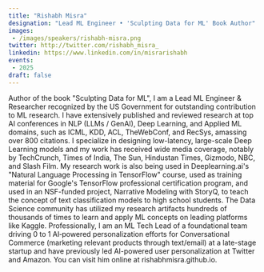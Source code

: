 ```yaml
---
title: "Rishabh Misra"
designation: "Lead ML Engineer • 'Sculpting Data for ML' Book Author"
images:
 - /images/speakers/rishabh-misra.png
twitter: http://twitter.com/rishabh_misra_
linkedin: https://www.linkedin.com/in/misrarishabh
events:
 - 2025
draft: false
---
```

Author of the book "Sculpting Data for ML", I am a Lead ML Engineer & Researcher recognized by the US Government for outstanding contribution to ML research. I have extensively published and reviewed research at top AI conferences in NLP (LLMs / GenAI), Deep Learning, and Applied ML domains, such as ICML, KDD, ACL, TheWebConf, and RecSys, amassing over 800 citations. I specialize in designing low-latency, large-scale Deep Learning models and my work has received wide media coverage, notably by TechCrunch, Times of India, The Sun, Hindustan Times, Gizmodo, NBC, and Slash Film. My research work is also being used in Deeplearning.ai's "Natural Language Processing in TensorFlow" course, used as training material for Google's TensorFlow professional certification program, and used in an NSF-funded project, Narrative Modeling with StoryQ, to teach the concept of text classification models to high school students. The Data Science community has utilized my research artifacts hundreds of thousands of times to learn and apply ML concepts on leading platforms like Kaggle. Professionally, I am an ML Tech Lead of a foundational team driving 0 to 1 AI‑powered personalization efforts for Conversational Commerce (marketing relevant products through text/email) at a late-stage startup and have previously led AI-powered user personalization at Twitter and Amazon. You can visit him online at rishabhmisra.github.io.